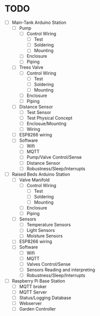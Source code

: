 # TODO

- [ ] Main-Tank Arduino Station
  - [ ] Pump
    - [ ] Control Wiring
      - [ ] Test
      - [ ] Soldering
      - [ ] Mounting
    - [ ] Enclosure
    - [ ] Piping
  - [ ] Trees Valve
    - [ ] Control Wiring
      - [ ] Test
      - [ ] Soldering
      - [ ] Mounting
    - [ ] Enclosure
    - [ ] Piping
  - [ ] Distance Sensor
    - [ ] Test Sensor
    - [ ] Test Physical Concept
    - [ ] Enclosue/Mounting
    - [ ] Wiring
  - [ ] ESP8266 wiring
  - [ ] Software
    - [ ] Wifi
    - [ ] MQTT
    - [ ] Pump/Valve Control/Sense
    - [ ] Distance Sensor
    - [ ] Robustness/Sleep/Interrupts

- [ ] Raised Beds Arduino Station
  - [ ] Valve Manifold
    - [ ] Control Wiring
      - [ ] Test
      - [ ] Soldering
      - [ ] Mounting
    - [ ] Enclosure
    - [ ] Piping
  - [ ] Sensors
    - [ ] Temperature Sensors
    - [ ] Light Sensors
    - [ ] Moisture Sensors
  - [ ] ESP8266 wiring
  - [ ] Software
    - [ ] Wifi
    - [ ] MQTT
    - [ ] Valves Control/Sense
    - [ ] Sensors Reading and interpreting
    - [ ] Robustness/Sleep/Interrupts
  
- [ ] Raspberry Pi Base Station
  - [ ] MQTT broker
  - [ ] MQTT Server
  - [ ] Status/Logging Database
  - [ ] Webserver
  - [ ] Garden Controller